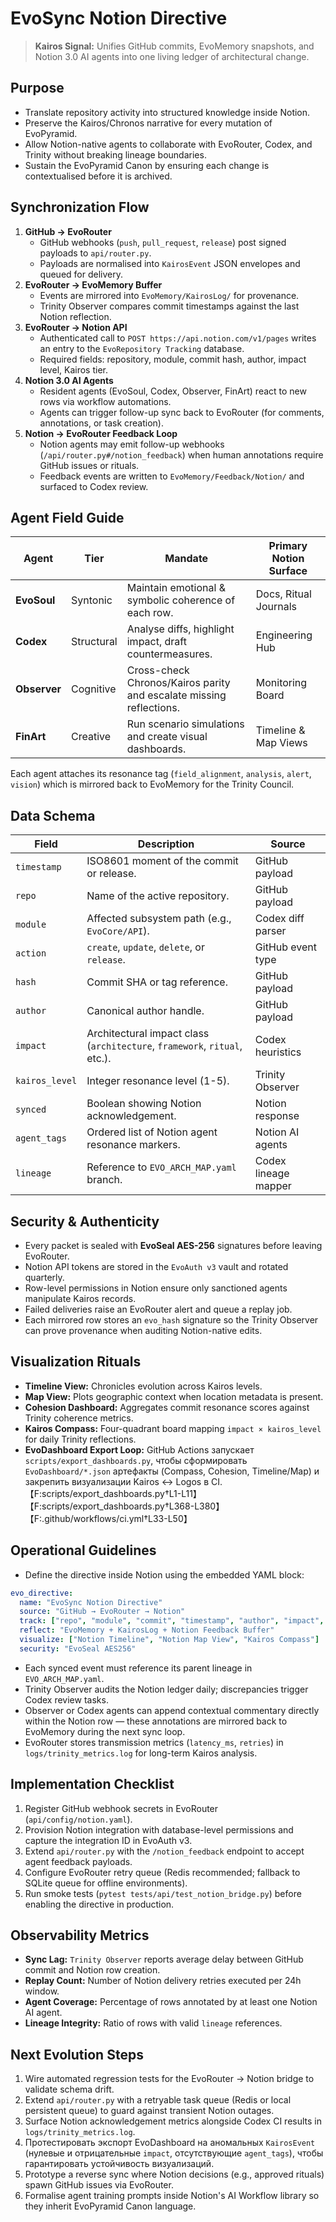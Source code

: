 # EvoSync Notion Directive

> **Kairos Signal:** Unifies GitHub commits, EvoMemory snapshots, and Notion 3.0 AI agents into one living ledger of architectural change.

## Purpose

- Translate repository activity into structured knowledge inside Notion.
- Preserve the Kairos/Chronos narrative for every mutation of EvoPyramid.
- Allow Notion-native agents to collaborate with EvoRouter, Codex, and Trinity without breaking lineage boundaries.
- Sustain the EvoPyramid Canon by ensuring each change is contextualised before it is archived.

## Synchronization Flow

1. **GitHub → EvoRouter**
   - GitHub webhooks (`push`, `pull_request`, `release`) post signed payloads to `api/router.py`.
   - Payloads are normalised into `KairosEvent` JSON envelopes and queued for delivery.
2. **EvoRouter → EvoMemory Buffer**
   - Events are mirrored into `EvoMemory/KairosLog/` for provenance.
   - Trinity Observer compares commit timestamps against the last Notion reflection.
3. **EvoRouter → Notion API**
   - Authenticated call to `POST https://api.notion.com/v1/pages` writes an entry to the `EvoRepository Tracking` database.
   - Required fields: repository, module, commit hash, author, impact level, Kairos tier.
4. **Notion 3.0 AI Agents**
   - Resident agents (EvoSoul, Codex, Observer, FinArt) react to new rows via workflow automations.
   - Agents can trigger follow-up sync back to EvoRouter (for comments, annotations, or task creation).
5. **Notion → EvoRouter Feedback Loop**
   - Notion agents may emit follow-up webhooks (`/api/router.py#/notion_feedback`) when human annotations require GitHub issues or rituals.
   - Feedback events are written to `EvoMemory/Feedback/Notion/` and surfaced to Codex review.

## Agent Field Guide

| Agent | Tier | Mandate | Primary Notion Surface |
| --- | --- | --- | --- |
| **EvoSoul** | Syntonic | Maintain emotional & symbolic coherence of each row. | Docs, Ritual Journals |
| **Codex** | Structural | Analyse diffs, highlight impact, draft countermeasures. | Engineering Hub |
| **Observer** | Cognitive | Cross-check Chronos/Kairos parity and escalate missing reflections. | Monitoring Board |
| **FinArt** | Creative | Run scenario simulations and create visual dashboards. | Timeline & Map Views |

Each agent attaches its resonance tag (`field_alignment`, `analysis`, `alert`, `vision`) which is mirrored back to EvoMemory for the Trinity Council.

## Data Schema

| Field | Description | Source |
| --- | --- | --- |
| `timestamp` | ISO8601 moment of the commit or release. | GitHub payload |
| `repo` | Name of the active repository. | GitHub payload |
| `module` | Affected subsystem path (e.g., `EvoCore/API`). | Codex diff parser |
| `action` | `create`, `update`, `delete`, or `release`. | GitHub event type |
| `hash` | Commit SHA or tag reference. | GitHub payload |
| `author` | Canonical author handle. | GitHub payload |
| `impact` | Architectural impact class (`architecture`, `framework`, `ritual`, etc.). | Codex heuristics |
| `kairos_level` | Integer resonance level (1-5). | Trinity Observer |
| `synced` | Boolean showing Notion acknowledgement. | Notion response |
| `agent_tags` | Ordered list of Notion agent resonance markers. | Notion AI agents |
| `lineage` | Reference to `EVO_ARCH_MAP.yaml` branch. | Codex lineage mapper |

## Security & Authenticity

- Every packet is sealed with **EvoSeal AES-256** signatures before leaving EvoRouter.
- Notion API tokens are stored in the `EvoAuth v3` vault and rotated quarterly.
- Row-level permissions in Notion ensure only sanctioned agents manipulate Kairos records.
- Failed deliveries raise an EvoRouter alert and queue a replay job.
- Each mirrored row stores an `evo_hash` signature so the Trinity Observer can prove provenance when auditing Notion-native edits.

## Visualization Rituals

- **Timeline View:** Chronicles evolution across Kairos levels.
- **Map View:** Plots geographic context when location metadata is present.
- **Cohesion Dashboard:** Aggregates commit resonance scores against Trinity coherence metrics.
- **Kairos Compass:** Four-quadrant board mapping `impact × kairos_level` for daily Trinity reflections.
- **EvoDashboard Export Loop:** GitHub Actions запускает `scripts/export_dashboards.py`, чтобы сформировать `EvoDashboard/*.json` артефакты (Compass, Cohesion, Timeline/Map) и закрепить визуализации Kairos ↔ Logos в CI.【F:scripts/export_dashboards.py†L1-L11】【F:scripts/export_dashboards.py†L368-L380】【F:.github/workflows/ci.yml†L33-L50】

## Operational Guidelines

- Define the directive inside Notion using the embedded YAML block:

```yaml
evo_directive:
  name: "EvoSync Notion Directive"
  source: "GitHub → EvoRouter → Notion"
  track: ["repo", "module", "commit", "timestamp", "author", "impact", "kairos_level", "agent_tags"]
  reflect: "EvoMemory + KairosLog + Notion Feedback Buffer"
  visualize: ["Notion Timeline", "Notion Map View", "Kairos Compass"]
  security: "EvoSeal AES256"
```

- Each synced event must reference its parent lineage in `EVO_ARCH_MAP.yaml`.
- Trinity Observer audits the Notion ledger daily; discrepancies trigger Codex review tasks.
- Observer or Codex agents can append contextual commentary directly within the Notion row — these annotations are mirrored back to EvoMemory during the next sync loop.
- EvoRouter stores transmission metrics (`latency_ms`, `retries`) in `logs/trinity_metrics.log` for long-term Kairos analysis.

## Implementation Checklist

1. Register GitHub webhook secrets in EvoRouter (`api/config/notion.yaml`).
2. Provision Notion integration with database-level permissions and capture the integration ID in EvoAuth v3.
3. Extend `api/router.py` with the `/notion_feedback` endpoint to accept agent feedback payloads.
4. Configure EvoRouter retry queue (Redis recommended; fallback to SQLite queue for offline environments).
5. Run smoke tests (`pytest tests/api/test_notion_bridge.py`) before enabling the directive in production.

## Observability Metrics

- **Sync Lag:** `Trinity Observer` reports average delay between GitHub commit and Notion row creation.
- **Replay Count:** Number of Notion delivery retries executed per 24h window.
- **Agent Coverage:** Percentage of rows annotated by at least one Notion AI agent.
- **Lineage Integrity:** Ratio of rows with valid `lineage` references.

## Next Evolution Steps

1. Wire automated regression tests for the EvoRouter → Notion bridge to validate schema drift.
2. Extend `api/router.py` with a retryable task queue (Redis or local persistent queue) to guard against transient Notion outages.
3. Surface Notion acknowledgement metrics alongside Codex CI results in `logs/trinity_metrics.log`.
4. Протестировать экспорт EvoDashboard на аномальных `KairosEvent` (нулевые и отрицательные `impact`, отсутствующие `agent_tags`), чтобы гарантировать устойчивость визуализаций.
5. Prototype a reverse sync where Notion decisions (e.g., approved rituals) spawn GitHub issues via EvoRouter.
6. Formalise agent training prompts inside Notion's AI Workflow library so they inherit EvoPyramid Canon language.
